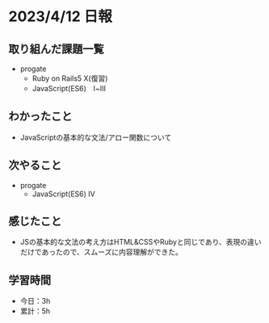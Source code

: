 # 2023/4/12 日報
## 取り組んだ課題一覧
- progate
  - Ruby on Rails5 Ⅹ(復習)
  - JavaScript(ES6)　Ⅰ~Ⅲ

## わかったこと
- JavaScriptの基本的な文法/アロー関数について

## 次やること
- progate 
  - JavaScript(ES6) Ⅳ

## 感じたこと
- JSの基本的な文法の考え方はHTML&CSSやRubyと同じであり、表現の違いだけであったので、スムーズに内容理解ができた。

## 学習時間
- 今日：3h
- 累計：5h
